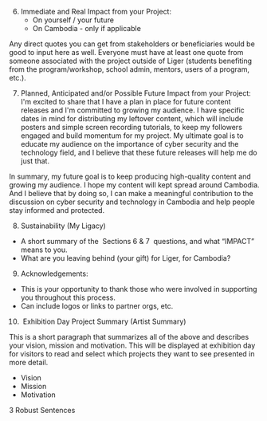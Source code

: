 6.  Immediate and Real Impact from your Project:
	-   On yourself / your future
	-   On Cambodia - only if applicable

Any direct quotes you can get from stakeholders or beneficiaries would be good to input here as well. Everyone must have at least one quote from someone associated with the project outside of Liger (students benefiting from the program/workshop, school admin, mentors, users of a program, etc.).

7.  Planned, Anticipated and/or Possible Future Impact from your Project:
I'm excited to share that I have a plan in place for future content releases and I'm committed to growing my audience. I have specific dates in mind for distributing my leftover content, which will include posters and simple screen recording tutorials, to keep my followers engaged and build momentum for my project. My ultimate goal is to educate my audience on the importance of cyber security and the technology field, and I believe that these future releases will help me do just that.

In summary, my future goal is to keep producing high-quality content and growing my audience. I hope my content will kept spread around Cambodia. And I believe that by doing so, I can make a meaningful contribution to the discussion on cyber security and technology in Cambodia and help people stay informed and protected.
  

8.  Sustainability (My Ligacy)
-   A short summary of the  Sections 6 & 7  questions, and what “IMPACT” means to you. 
-   What are you leaving behind (your gift) for Liger, for Cambodia? 

9.  Acknowledgements:
-   This is your opportunity to thank those who were involved in supporting you throughout this process.
-   Can include logos or links to partner orgs, etc.


10.   Exhibition Day Project Summary (Artist Summary)

This is a short paragraph that summarizes all of the above and describes your vision, mission and motivation. This will be displayed at exhibition day for visitors to read and select which projects they want to see presented in more detail. 

-   Vision
-   Mission
-   Motivation

3 Robust Sentences
